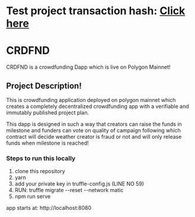 # Test project transaction hash: [Click here](https://polygonscan.com/tx/0xb3cb5cc43aeec7f8038b37c581e0a0d016186145d9eabca758252b096b2c8df1)

# CRDFND

CRDFND is a crowdfunding Dapp which is live on Polygon Mainnet!

## Project Description!

This is crowdfunding application deployed on polygon mainnet which creates a completely decentralized crowdfunding app with a verifiable and immutably published project plan.

This dapp is designed in such a way that creators can raise the funds in milestone and funders can vote on quality of campaign following which contract will decide weather creator is fraud or not and will only release funds when milestone is reached!


### Steps to run this locally

1) clone this repository
2) yarn
3) add your private key in truffle-config.js (LINE NO 59)
4) RUN: truffle migrate --reset --network matic
5) npm run serve

app starts at: http://localhost:8080
